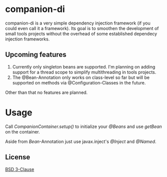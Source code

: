 # companion-di

companion-di is a very simple dependency injection framework (if you could even call it a framework).
Its goal is to smoothen the development of small tools projects without the overhead of some established dependecy injection frameworks.

## Upcoming features

1. Currently only singleton beans are supported. I'm planning on adding support for a thread scope to simplify multithreading in tools projects.
2. The @Bean-Annotation only works on class-level so far but will be supported on methods via @Configuration-Classes in the future.

Other than that no features are planned.

# Usage

Call *CompanionContainer.setup()* to initialize your *@Beans* and use *getBean* on the container.

Aside from *Bean*-Annotation just use javax.inject's *@Inject* and *@Named*. 

## License

[BSD 3-Clause](https://choosealicense.com/licenses/bsd-3-clause/)
